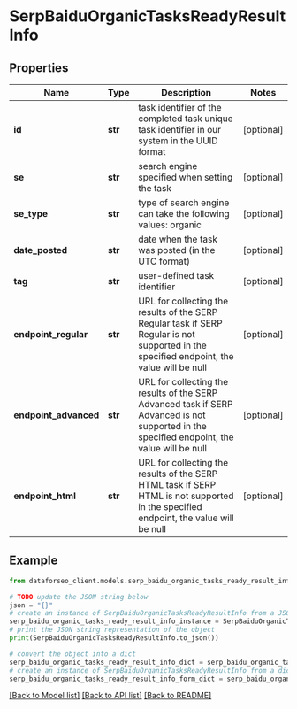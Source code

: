 # SerpBaiduOrganicTasksReadyResultInfo


## Properties

Name | Type | Description | Notes
------------ | ------------- | ------------- | -------------
**id** | **str** | task identifier of the completed task unique task identifier in our system in the UUID format | [optional] 
**se** | **str** | search engine specified when setting the task | [optional] 
**se_type** | **str** | type of search engine can take the following values: organic | [optional] 
**date_posted** | **str** | date when the task was posted (in the UTC format) | [optional] 
**tag** | **str** | user-defined task identifier | [optional] 
**endpoint_regular** | **str** | URL for collecting the results of the SERP Regular task if SERP Regular is not supported in the specified endpoint, the value will be null | [optional] 
**endpoint_advanced** | **str** | URL for collecting the results of the SERP Advanced task if SERP Advanced is not supported in the specified endpoint, the value will be null | [optional] 
**endpoint_html** | **str** | URL for collecting the results of the SERP HTML task if SERP HTML is not supported in the specified endpoint, the value will be null | [optional] 

## Example

```python
from dataforseo_client.models.serp_baidu_organic_tasks_ready_result_info import SerpBaiduOrganicTasksReadyResultInfo

# TODO update the JSON string below
json = "{}"
# create an instance of SerpBaiduOrganicTasksReadyResultInfo from a JSON string
serp_baidu_organic_tasks_ready_result_info_instance = SerpBaiduOrganicTasksReadyResultInfo.from_json(json)
# print the JSON string representation of the object
print(SerpBaiduOrganicTasksReadyResultInfo.to_json())

# convert the object into a dict
serp_baidu_organic_tasks_ready_result_info_dict = serp_baidu_organic_tasks_ready_result_info_instance.to_dict()
# create an instance of SerpBaiduOrganicTasksReadyResultInfo from a dict
serp_baidu_organic_tasks_ready_result_info_form_dict = serp_baidu_organic_tasks_ready_result_info.from_dict(serp_baidu_organic_tasks_ready_result_info_dict)
```
[[Back to Model list]](../README.md#documentation-for-models) [[Back to API list]](../README.md#documentation-for-api-endpoints) [[Back to README]](../README.md)


